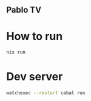 Pablo TV
--------

# How to run

```bash
nix run
```

# Dev server

```bash
watchexec --restart cabal run
```